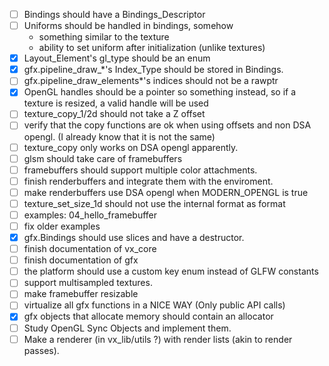 - [ ] Bindings should have a Bindings_Descriptor
- [ ] Uniforms should be handled in bindings, somehow
    - something similar to the texture
    - ability to set uniform after initialization (unlike textures)
- [X] Layout_Element's gl_type should be an enum
- [X] gfx.pipeline_draw_*'s Index_Type should be stored in Bindings.
- [ ] gfx.pipeline_draw_elements*'s indices should not be a rawptr
- [X] OpenGL handles should be a pointer so something instead, so if a texture is resized, a valid handle will be used
- [ ] texture_copy_1/2d should not take a Z offset
- [ ] verify that the copy functions are ok when using offsets and non DSA opengl. (I already know that it is not the same)
- [ ] texture_copy only works on DSA opengl apparently.
- [ ] glsm should take care of framebuffers
- [ ] framebuffers should support multiple color attachments.
- [ ] finish renderbuffers and integrate them with the enviroment.
- [ ] make renderbuffers use DSA opengl when MODERN_OPENGL is true
- [ ] texture_set_size_1d should not use the internal format as format
- [ ] examples: 04_hello_framebuffer
- [ ] fix older examples
- [X] gfx.Bindings should use slices and have a destructor.
- [ ] finish documentation of vx_core
- [ ] finish documentation of gfx
- [ ] the platform should use a custom key enum instead of GLFW constants
- [ ] support multisampled textures.
- [ ] make framebuffer resizable
- [ ] virtualize all gfx functions in a NICE WAY (Only public API calls)
- [X] gfx objects that allocate memory should contain an allocator
- [ ] Study OpenGL Sync Objects and implement them.
- [ ] Make a renderer (in vx_lib/utils ?) with render lists (akin to render passes).